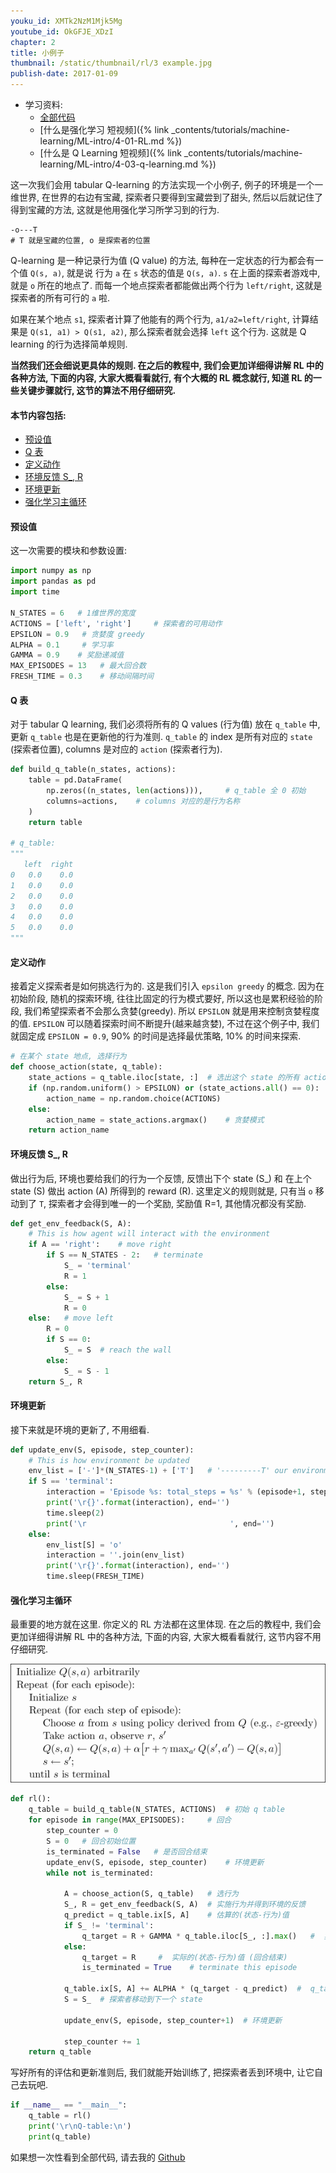 ```yaml
---
youku_id: XMTk2NzM1Mjk5Mg
youtube_id: OkGFJE_XDzI
chapter: 2
title: 小例子
thumbnail: /static/thumbnail/rl/3 example.jpg
publish-date: 2017-01-09
---
```

* 学习资料:
  * [全部代码](https://github.com/MorvanZhou/tutorials/blob/master/Reinforcement_learning_TUT/1_command_line_reinforcement_learning/treasure_on_right.py)
  * [什么是强化学习 短视频]({% link _contents/tutorials/machine-learning/ML-intro/4-01-RL.md %})
  * [什么是 Q Learning 短视频]({% link _contents/tutorials/machine-learning/ML-intro/4-03-q-learning.md %})

这一次我们会用 tabular Q-learning 的方法实现一个小例子, 例子的环境是一个一维世界, 在世界的右边有宝藏,
探索者只要得到宝藏尝到了甜头, 然后以后就记住了得到宝藏的方法, 这就是他用强化学习所学习到的行为.

```
-o---T
# T 就是宝藏的位置, o 是探索者的位置
```

Q-learning 是一种记录行为值 (Q value) 的方法, 每种在一定状态的行为都会有一个值 `Q(s, a)`, 就是说 行为 `a` 在 `s` 状态的值是 `Q(s, a)`.
`s` 在上面的探索者游戏中, 就是 `o` 所在的地点了. 而每一个地点探索者都能做出两个行为 `left/right`, 这就是探索者的所有可行的 `a` 啦.

如果在某个地点 `s1`, 探索者计算了他能有的两个行为, `a1/a2=left/right`, 计算结果是 `Q(s1, a1) > Q(s1, a2)`, 那么探索者就会选择 `left` 这个行为.
这就是 Q learning 的行为选择简单规则.

**当然我们还会细说更具体的规则. 在之后的教程中, 我们会更加详细得讲解 RL 中的各种方法, 下面的内容,
大家大概看看就行, 有个大概的 RL 概念就行, 知道 RL 的一些关键步骤就行, 这节的算法不用仔细研究.**


#### 本节内容包括:

* [预设值](#setting)
* [Q 表](#qtable)
* [定义动作](#action)
* [环境反馈 S_, R](#env)
* [环境更新](#env-update)
* [强化学习主循环](#loop)

<h4 class="tut-h4-pad" id="setting">预设值</h4>


这一次需要的模块和参数设置:

```python
import numpy as np
import pandas as pd
import time

N_STATES = 6   # 1维世界的宽度
ACTIONS = ['left', 'right']     # 探索者的可用动作
EPSILON = 0.9   # 贪婪度 greedy
ALPHA = 0.1     # 学习率
GAMMA = 0.9    # 奖励递减值
MAX_EPISODES = 13   # 最大回合数
FRESH_TIME = 0.3    # 移动间隔时间
```

<h4 class="tut-h4-pad" id="qtable">Q 表</h4>

对于 tabular Q learning, 我们必须将所有的 Q values (行为值) 放在 `q_table` 中, 更新 `q_table` 也是在更新他的行为准则.
`q_table` 的 index 是所有对应的 `state` (探索者位置), columns 是对应的 `action` (探索者行为).

```python
def build_q_table(n_states, actions):
    table = pd.DataFrame(
        np.zeros((n_states, len(actions))),     # q_table 全 0 初始
        columns=actions,    # columns 对应的是行为名称
    )
    return table

# q_table:
"""
   left  right
0   0.0    0.0
1   0.0    0.0
2   0.0    0.0
3   0.0    0.0
4   0.0    0.0
5   0.0    0.0
"""
```

<h4 class="tut-h4-pad" id="action">定义动作</h4>

接着定义探索者是如何挑选行为的. 这是我们引入 `epsilon greedy` 的概念. 因为在初始阶段, 随机的探索环境,
往往比固定的行为模式要好, 所以这也是累积经验的阶段, 我们希望探索者不会那么贪婪(greedy). 所以 `EPSILON` 就是用来控制贪婪程度的值.
`EPSILON` 可以随着探索时间不断提升(越来越贪婪), 不过在这个例子中, 我们就固定成 `EPSILON = 0.9`, 90% 的时间是选择最优策略,
10% 的时间来探索.

```python
# 在某个 state 地点, 选择行为
def choose_action(state, q_table):
    state_actions = q_table.iloc[state, :]  # 选出这个 state 的所有 action 值
    if (np.random.uniform() > EPSILON) or (state_actions.all() == 0):  # 非贪婪 or 或者这个 state 还没有探索过
        action_name = np.random.choice(ACTIONS)
    else:
        action_name = state_actions.argmax()    # 贪婪模式
    return action_name
```

<h4 class="tut-h4-pad" id="env">环境反馈 S_, R</h4>

做出行为后, 环境也要给我们的行为一个反馈, 反馈出下个 state (S_) 和 在上个 state (S) 做出 action (A) 所得到的 reward (R).
这里定义的规则就是, 只有当 `o` 移动到了 `T`, 探索者才会得到唯一的一个奖励, 奖励值 R=1, 其他情况都没有奖励.

```python
def get_env_feedback(S, A):
    # This is how agent will interact with the environment
    if A == 'right':    # move right
        if S == N_STATES - 2:   # terminate
            S_ = 'terminal'
            R = 1
        else:
            S_ = S + 1
            R = 0
    else:   # move left
        R = 0
        if S == 0:
            S_ = S  # reach the wall
        else:
            S_ = S - 1
    return S_, R
```

<h4 class="tut-h4-pad" id="env-update">环境更新</h4>

接下来就是环境的更新了, 不用细看.

```python
def update_env(S, episode, step_counter):
    # This is how environment be updated
    env_list = ['-']*(N_STATES-1) + ['T']   # '---------T' our environment
    if S == 'terminal':
        interaction = 'Episode %s: total_steps = %s' % (episode+1, step_counter)
        print('\r{}'.format(interaction), end='')
        time.sleep(2)
        print('\r                                ', end='')
    else:
        env_list[S] = 'o'
        interaction = ''.join(env_list)
        print('\r{}'.format(interaction), end='')
        time.sleep(FRESH_TIME)
```

<h4 class="tut-h4-pad" id="loop">强化学习主循环</h4>

最重要的地方就在这里. 你定义的 RL 方法都在这里体现. 在之后的教程中, 我们会更加详细得讲解 RL 中的各种方法, 下面的内容,
大家大概看看就行, 这节内容不用仔细研究.

<img class="course-image" src="/static/results/rl/2-1-1.png">

```python
def rl():
    q_table = build_q_table(N_STATES, ACTIONS)  # 初始 q table
    for episode in range(MAX_EPISODES):     # 回合
        step_counter = 0
        S = 0   # 回合初始位置
        is_terminated = False   # 是否回合结束
        update_env(S, episode, step_counter)    # 环境更新
        while not is_terminated:

            A = choose_action(S, q_table)   # 选行为
            S_, R = get_env_feedback(S, A)  # 实施行为并得到环境的反馈
            q_predict = q_table.ix[S, A]    # 估算的(状态-行为)值
            if S_ != 'terminal':
                q_target = R + GAMMA * q_table.iloc[S_, :].max()   #  实际的(状态-行为)值 (回合没结束)
            else:
                q_target = R     #  实际的(状态-行为)值 (回合结束)
                is_terminated = True    # terminate this episode

            q_table.ix[S, A] += ALPHA * (q_target - q_predict)  #  q_table 更新
            S = S_  # 探索者移动到下一个 state

            update_env(S, episode, step_counter+1)  # 环境更新

            step_counter += 1
    return q_table
```

写好所有的评估和更新准则后, 我们就能开始训练了, 把探索者丢到环境中, 让它自己去玩吧.

```python
if __name__ == "__main__":
    q_table = rl()
    print('\r\nQ-table:\n')
    print(q_table)
```

如果想一次性看到全部代码, 请去我的 [Github](https://github.com/MorvanZhou/tutorials/blob/master/Reinforcement_learning_TUT/1_command_line_reinforcement_learning/treasure_on_right.py)
